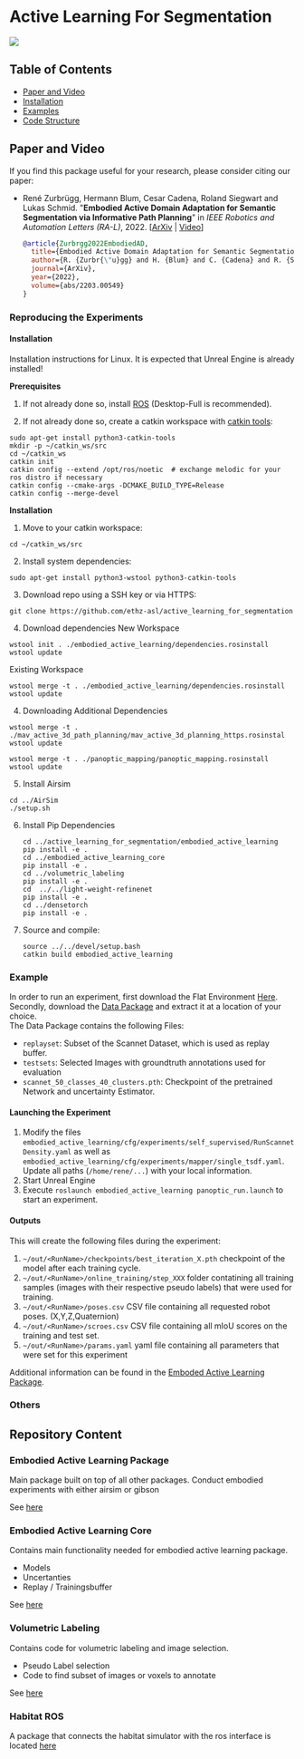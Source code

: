 # Active Learning For Segmentation
![](documentation/movie.gif)

## Table of Contents
* [Paper and Video](#Paper-and-Video)
* [Installation](#Installation)
* [Examples](#Examples)
* [Code Structure](#Embodied-Active-Learning-Package)


## Paper and Video
If you find this package useful for your research, please consider citing our paper:
* René Zurbrügg, Hermann Blum, Cesar Cadena, Roland Siegwart and Lukas Schmid. "**Embodied Active Domain Adaptation for Semantic Segmentation via Informative Path Planning**" in *IEEE Robotics and Automation Letters (RA-L)*, 2022.
  \[[ArXiv](https://arxiv.org/abs/2203.00549) | [Video](https://www.youtube.com/watch?v=FeFPEdZzT3w)]

  ```bibtex
  @article{Zurbrgg2022EmbodiedAD,
    title={Embodied Active Domain Adaptation for Semantic Segmentation via Informative Path Planning},
    author={R. {Zurbr{\"u}gg} and H. {Blum} and C. {Cadena} and R. {Siegwart} and L. {Schmid}},
    journal={ArXiv},
    year={2022},
    volume={abs/2203.00549}
  }
  ```
  
### Reproducing the Experiments
#### Installation 
Installation instructions for Linux. It is expected that Unreal Engine is already installed!

**Prerequisites**

1. If not already done so, install [ROS](http://wiki.ros.org/ROS/Installation) (Desktop-Full is recommended).

2. If not already done so, create a catkin workspace with [catkin tools](https://catkin-tools.readthedocs.io/en/latest/):

```shell script
sudo apt-get install python3-catkin-tools
mkdir -p ~/catkin_ws/src
cd ~/catkin_ws
catkin init
catkin config --extend /opt/ros/noetic  # exchange melodic for your ros distro if necessary
catkin config --cmake-args -DCMAKE_BUILD_TYPE=Release
catkin config --merge-devel
```

**Installation**

1. Move to your catkin workspace:
```shell script
cd ~/catkin_ws/src
```

2. Install system dependencies:
```shell script
sudo apt-get install python3-wstool python3-catkin-tools
```

3. Download repo using a SSH key or via HTTPS:
```shell script
git clone https://github.com/ethz-asl/active_learning_for_segmentation
```
4. Download dependencies
New Workspace
```shell script
wstool init . ./embodied_active_learning/dependencies.rosinstall
wstool update
```
Existing Workspace
```shell script
wstool merge -t . ./embodied_active_learning/dependencies.rosinstall
wstool update
```

4. Downloading Additional Dependencies
```shell script
wstool merge -t . ./mav_active_3d_path_planning/mav_active_3d_planning_https.rosinstal
wstool update
```
```shell script
wstool merge -t . ./panoptic_mapping/panoptic_mapping.rosinstall
wstool update
```
5. Install Airsim
  ```shell script
  cd ../AirSim
  ./setup.sh
  ```
6. Install Pip Dependencies
   ``` shell script
   cd ../active_learning_for_segmentation/embodied_active_learning
   pip install -e . 
   cd ../embodied_active_learning_core
   pip install -e . 
   cd ../volumetric_labeling
   pip install -e .
   cd  ../../light-weight-refinenet
   pip install -e .
   cd ../densetorch
   pip install -e .
   ```
8. Source and compile:
    ```shell script
    source ../../devel/setup.bash
    catkin build embodied_active_learning
    ```

### Example
In order to run an experiment, first download the Flat Environment [Here](https://drive.google.com/file/d/17TVKpT9kzytpazMqiCQee4QbiRqwl0Qz/view?usp=sharing).
Secondly, download the [Data Package](https://drive.google.com/file/d/17TVKpT9kzytpazMqiCQee4QbiRqwl0Qz/view?usp=sharing) and extract it at a location of your choice.  
The Data Package contains the following Files:
- `replayset`: Subset of the Scannet Dataset, which is used as replay buffer.
- `testsets`: Selected Images with groundtruth annotations used for evaluation
- `scannet_50_classes_40_clusters.pth`: Checkpoint of the pretrained Network and uncertainty Estimator.

#### Launching the Experiment
1. Modify the files `embodied_active_learning/cfg/experiments/self_supervised/RunScannetDensity.yaml` as well as `embodied_active_learning/cfg/experiments/mapper/single_tsdf.yaml`. Update all paths (`/home/rene/...`) with your local information.
2. Start Unreal Engine
3. Execute `roslaunch embodied_active_learning panoptic_run.launch` to start an experiment.

#### Outputs
This will create the following files during the experiment:
1. `~/out/<RunName>/checkpoints/best_iteration_X.pth` checkpoint of the model after each training cycle.
2. `~/out/<RunName>/online_training/step_XXX` folder contatining all training samples (images with their respective pseudo labels) that were used for training. 
3. `~/out/<RunName>/poses.csv` CSV file containing all requested robot poses. (X,Y,Z,Quaternion)
4. `~/out/<RunName>/scroes.csv` CSV file containing all mIoU scores on the training and test set.
5. `~/out/<RunName>/params.yaml` yaml file containing all parameters that were set for this experiment

Additional information can be found in the [Emboded Active Learning Package](embodied_active_learning).


### Others
## Repository Content

### Embodied Active Learning Package
Main package built on top of all other packages. Conduct embodied experiments with either airsim or gibson

See [here](embodied_active_learning)


### Embodied Active Learning Core
Contains main functionality needed for embodied active learning package. 
- Models
- Uncertanties
- Replay / Trainingsbuffer

See [here](embodied_active_learning_core)


### Volumetric Labeling
Contains code for volumetric labeling and image selection.
- Pseudo Label selection
- Code to find subset of images or voxels to annotate

See [here](volumetric_labeling)

### Habitat ROS 
A package that connects the habitat simulator with the ros interface is located [here](habitat_ros/README.md)
